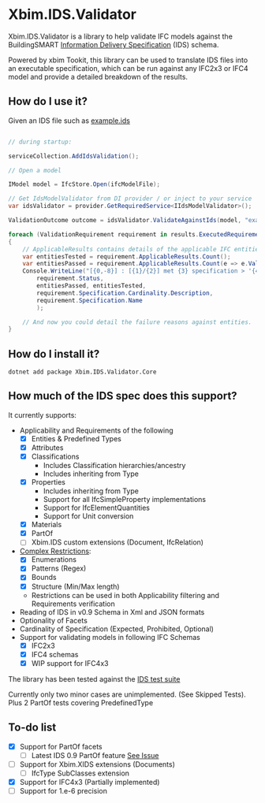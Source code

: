 # Xbim.IDS.Validator


Xbim.IDS.Validator is a library to help validate IFC models against the 
BuildingSMART [Information Delivery Specification](https://github.com/buildingSMART/IDS/tree/master/Documentation) (IDS) schema.

Powered by xbim Tookit, this library can be used to translate IDS files into an executable specification, 
which can be run against any IFC2x3 or IFC4 model and provide a detailed breakdown of the results.


## How do I use it?

Given an IDS file such as [example.ids](https://raw.githubusercontent.com/andyward/Xbim.IDS.Validator/master/Xbim.IDS.Validator.Core.Tests/TestModels/Example.ids?token=GHSAT0AAAAAABYNDJ4NB3E6GAGY7ZR7QFNQY5O2P3Q])


```csharp

// during startup:

serviceCollection.AddIdsValidation();

// Open a model

IModel model = IfcStore.Open(ifcModelFile);

// Get IdsModelValidator from DI provider / or inject to your service
var idsValidator = provider.GetRequiredService<IIdsModelValidator>();

ValidationOutcome outcome = idsValidator.ValidateAgainstIds(model, "example.ids", logger)

foreach (ValidationRequirement requirement in results.ExecutedRequirements)
{
    // ApplicableResults contains details of the applicable IFC entities tested
    var entitiesTested = requirement.ApplicableResults.Count();
    var entitiesPassed = requirement.ApplicableResults.Count(e => e.ValidationStatus == ValidationStatus.Pass);
    Console.WriteLine("[{0,-8}] : [{1}/{2}] met {3} specification > '{4}' ", 
        requirement.Status, 
        entitiesPassed, entitiesTested,
        requirement.Specification.Cardinality.Description, 
        requirement.Specification.Name
        );

    // And now you could detail the failure reasons against entities.
}
```

## How do I install it?

```
dotnet add package Xbim.IDS.Validator.Core
```

## How much of the IDS spec does this support?

It currently supports:
- Applicability and Requirements of the following
    - [x] Entities & Predefined Types
    - [x] Attributes
    - [x] Classifications
        - Includes Classification hierarchies/ancestry
        - Includes inheriting from Type
    - [x] Properties
        - Includes inheriting from Type
        - Support for all IfcSimpleProperty implementations
        - Support for IfcElementQuantities
        - Support for Unit conversion
    - [x] Materials
    - [x] PartOf
    - [ ] Xbim.IDS custom extensions (Document, IfcRelation)
- [Complex Restrictions](https://github.com/buildingSMART/IDS/blob/master/Documentation/restrictions.md):
    - [x] Enumerations
    - [x] Patterns (Regex)
    - [x] Bounds
    - [x] Structure (Min/Max length)
    - Restrictions can be used in both Applicability filtering and Requirements verification
- Reading of IDS in v0.9 Schema in Xml and JSON formats
- Optionality of Facets
- Cardinality of Specification (Expected, Prohibited, Optional)
- Support for validating models in following IFC Schemas
    - [x] IFC2x3
    - [x] IFC4 schemas
    - [x] WIP support for IFC4x3

The library has been tested against the [IDS test suite](https://github.com/buildingSMART/IDS/blob/master/Documentation/developer-guide.md#checking-ids-against-ifc)

Currently only two minor cases are unimplemented. (See Skipped Tests). Plus 2 PartOf tests covering PredefinedType 

## To-do list

- [x] Support for PartOf facets
    - [ ] Latest IDS 0.9 PartOf feature [See Issue](https://github.com/CBenghi/Xbim.Xids/issues/3)
- [ ] Support for Xbim.XIDS extensions (Documents)
    - [ ] IfcType SubClasses extension
- [x] Support for IFC4x3 (Partially implemented)
- [ ] Support for 1.e-6 precision
